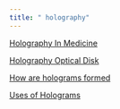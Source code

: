 ```yaml
---
title: " holography"
--- 
```

[Holography In Medicine](Holography-In-Medicine.md)

[Holography Optical Disk](Holography-Optical-Disk.md)

[How are holograms formed](How-are-holograms-formed.md)

[Uses of Holograms](Uses-of-Holograms.md)
